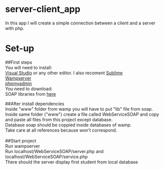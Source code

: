 # server-client_app
 In this app I will create a simple connection between a client and a server with php.
 
# Set-up
##First steps <br />
	You will need to install: <br />
	[Visual Studio](https://visualstudio.microsoft.com/) or any other editor. I also recoment [Sublime](https://www.sublimetext.com/) <br />
	[Wampserver](https://sourceforge.net/projects/wampserver/) <br />
	[phpmyadmin](https://sourceforge.net/projects/phpmyadmin/) <br />
	You need to download: <br />
	SOAP libraries from [here](https://sourceforge.net/projects/nusoap/) <br />
	
##After install dependencies <br />
	Inside "www" folder from wamp you will have to put "lib" file from soap. <br />
	Inside same folder ("www") create a file called WebServiceSOAP and copy and paste all files from this project except database. <br />
	Database soap should be coppied inside databases of wamp. <br />
	Take care at all references because won't correspond. <br />
	<br />
##Start project <br />
	Run wampserver  <br />
	Run localhost/WebServiceSOAP/server.php and localhost/WebServiceSOAP/service.php <br />
	There should the server display first student from local database
	
 
